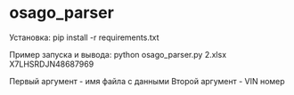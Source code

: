 # osago_parser
Установка:
pip install -r requirements.txt

Пример запуска и вывода:
python osago_parser.py 2.xlsx Х7LНSRDJN48687969

Первый аргумент - имя файла с данными
Второй аргумент - VIN номер

